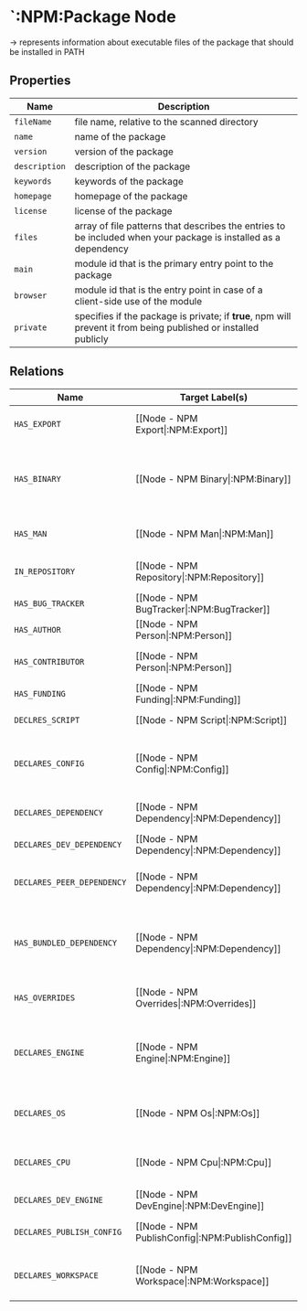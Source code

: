 # `:NPM:Package Node  
  
-> represents information about executable files of the package that should be installed in PATH
  
  
## Properties  
  
| Name          | Description                                                                                                      |
| ------------- | ---------------------------------------------------------------------------------------------------------------- |
| `fileName`    | file name, relative to the scanned directory                                                                     |
| `name`        | name of the package                                                                                              |
| `version`     | version of the package                                                                                           |
| `description` | description of the package                                                                                       |
| `keywords`    | keywords of the package                                                                                          |
| `homepage`    | homepage of the package                                                                                          |
| `license`     | license of the package                                                                                           |
| `files`       | array of file patterns that describes the entries to be included when your package is installed as a dependency  |
| `main`        | module id that is the primary entry point to the package                                                         |
| `browser`     | module id that is the entry point in case of a client-side use of the module                                     |
| `private`     | specifies if the package is private; if **true**, npm will prevent it from being published or installed publicly |


  
## Relations  
  
| Name                       | Target Label(s)                                  | Cardinality | Description                                                      |
| -------------------------- | ------------------------------------------------ | ----------- | ---------------------------------------------------------------- |
| `HAS_EXPORT`               | [[Node - NPM Export\|:NPM:Export]]<br>           | 0..*        | entry point(s) of the package                                    |
| `HAS_BINARY`               | [[Node - NPM Binary\|:NPM:Binary]]               | 0..*        | executable files of the package that should be installed in PATH |
| `HAS_MAN`                  | [[Node - NPM Man\|:NPM:Man]]                     | 0..*        | a file for the man program to find                               |
| `IN_REPOSITORY`            | [[Node - NPM Repository\|:NPM:Repository]]       | 0..1        | the repository of the package                                    |
| `HAS_BUG_TRACKER`          | [[Node - NPM BugTracker\|:NPM:BugTracker]]       | 0..1        | where to report bugs                                             |
| `HAS_AUTHOR`               | [[Node - NPM Person\|:NPM:Person]]               | 0..1        | the author of the package                                        |
| `HAS_CONTRIBUTOR`          | [[Node - NPM Person\|:NPM:Person]]               | 0..*        | contributors of the package                                      |
| `HAS_FUNDING`              | [[Node - NPM Funding\|:NPM:Funding]]             | 0..*        | funding information                                              |
| `DECLRES_SCRIPT`           | [[Node - NPM Script\|:NPM:Script]]               | 0..*        | script(s) of the package                                         |
| `DECLARES_CONFIG`          | [[Node - NPM Config\|:NPM:Config]]               | 0..*        | configuration parameters used in package scripts                 |
| `DECLARES_DEPENDENCY`      | [[Node - NPM Dependency\|:NPM:Dependency]]       | 0..*        | a dependency of the package                                      |
| `DECLARES_DEV_DEPENDENCY`  | [[Node - NPM Dependency\|:NPM:Dependency]]       | 0..*        | additional items                                                 |
| `DECLARES_PEER_DEPENDENCY` | [[Node - NPM Dependency\|:NPM:Dependency]]       | 0..*        | compatibilities of the package (plugins)                         |
| `HAS_BUNDLED_DEPENDENCY`   | [[Node - NPM Dependency\|:NPM:Dependency]]       | 0..*        | array of package names to be bundled when publishing the package |
| `HAS_OVERRIDES`            | [[Node - NPM Overrides\|:NPM:Overrides]]         | 0..*        | specific change(s) to dependencies                               |
| `DECLARES_ENGINE`          | [[Node - NPM Engine\|:NPM:Engine]]               | 0..*        | current supported versions of node or npm  of the package        |
| `DECLARES_OS`              | [[Node - NPM Os\|:NPM:Os]]                       | 0..*        | the operating systems the module will run on                     |
| `DECLARES_CPU`             | [[Node - NPM Cpu\|:NPM:Cpu]]                     | 0..*        | cpu architectures the code runs on                               |
| `DECLARES_DEV_ENGINE`      | [[Node - NPM DevEngine\|:NPM:DevEngine]]         | 0..*        | a developer engine                                               |
| `DECLARES_PUBLISH_CONFIG`  | [[Node - NPM PublishConfig\|:NPM:PublishConfig]] | 0..*        | set of config values used in publish-time                        |
| `DECLARES_WORKSPACE`       | [[Node - NPM Workspace\|:NPM:Workspace]]         | 0..*        | locations of the workspace of the package                        |
